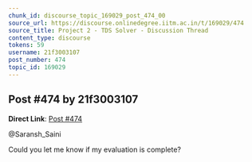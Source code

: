 ```yaml
---
chunk_id: discourse_topic_169029_post_474_00
source_url: https://discourse.onlinedegree.iitm.ac.in/t/169029/474
source_title: Project 2 - TDS Solver - Discussion Thread
content_type: discourse
tokens: 59
username: 21f3003107
post_number: 474
topic_id: 169029
---
```


## Post #474 by 21f3003107

**Direct Link**: [Post #474](https://discourse.onlinedegree.iitm.ac.in/t/169029/474)

@Saransh_Saini

Could you let me know if my evaluation is complete?

